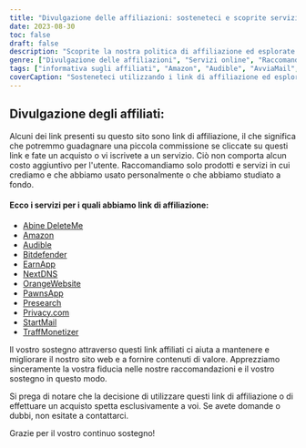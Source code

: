 ```yaml
---
title: "Divulgazione delle affiliazioni: sosteneteci e scoprite servizi straordinari"
date: 2023-08-30
toc: false
draft: false
description: "Scoprite la nostra politica di affiliazione ed esplorate servizi di prim'ordine come Amazon, Audible, StartMail e altri ancora."
genre: ["Divulgazione delle affiliazioni", "Servizi online", "Raccomandazioni sui prodotti", "Prodotti digitali", "Marketing di affiliazione", "Guadagni online", "Monetizzazione del sito web", "Guadagnare online", "Marketing su Internet", "Trasparenza"]
tags: ["informativa sugli affiliati", "Amazon", "Audible", "AvviaMail", "Bitdefender", "Cancellami", "ProssimoDNS", "PawnsApp", "TraffMonetizer", "EarnApp", "Ricerca preliminare", "ArancioneSito web", "guadagnare online", "raccomandazioni di prodotto", "prodotti digitali", "servizi online", "monetizzazione", "entrate del sito web", "affiliati", "reddito online", "trasparenza", "marketing su internet", "business online", "divulgazione degli utili", "link affiliati", "sostenendoci", "potenziale di guadagno", "sostegno finanziario", "partnership commerciali", "raccomandazioni affidabili", "dare potere ai lettori"]
coverCaption: "Sosteneteci utilizzando i link di affiliazione ed esplorate i servizi di alto livello per le vostre iniziative online."
---
```


## **Divulgazione degli affiliati:**

Alcuni dei link presenti su questo sito sono link di affiliazione, il che significa che potremmo guadagnare una piccola commissione se cliccate su questi link e fate un acquisto o vi iscrivete a un servizio. Ciò non comporta alcun costo aggiuntivo per l'utente. Raccomandiamo solo prodotti e servizi in cui crediamo e che abbiamo usato personalmente o che abbiamo studiato a fondo.

#### Ecco i servizi per i quali abbiamo link di affiliazione:

- [Abine DeleteMe](https://joindeleteme.com/refer?coupon=RFR-40867-7DWHR4)
- [Amazon](https://amzn.to/47bpscS)
- [Audible](https://amzn.to/3O5yM9p)
- [Bitdefender](https://bitdefender.f9tmep.net/k0Wq1n)
- [EarnApp](https://earnapp.com/i/c1dllee)
- [NextDNS](https://nextdns.io/?from=37pk8rg9)
- [OrangeWebsite](https://affiliate.orangewebsite.com/idevaffiliate.php?id=12501_0_1_5)
- [PawnsApp](https://pawns.app/?r=sos)
- [Presearch](https://presearch.com/signup?rid=3518896)
- [Privacy.com](https://app.privacy.com/join/SU86Y)
- [StartMail](https://www.startmail.com/en/partner/?ref=sos&tap_s=3999900-469b6c&tm_undefined=undefined)
- [TraffMonetizer](https://traffmonetizer.com/?aff=242022)

Il vostro sostegno attraverso questi link affiliati ci aiuta a mantenere e migliorare il nostro sito web e a fornire contenuti di valore. Apprezziamo sinceramente la vostra fiducia nelle nostre raccomandazioni e il vostro sostegno in questo modo.

Si prega di notare che la decisione di utilizzare questi link di affiliazione o di effettuare un acquisto spetta esclusivamente a voi. Se avete domande o dubbi, non esitate a contattarci.

Grazie per il vostro continuo sostegno!
